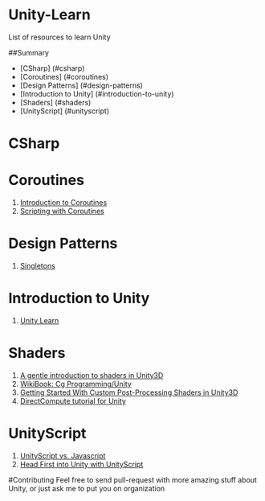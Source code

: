 # Unity-Learn
List of resources to learn Unity


##Summary
- [CSharp] (#csharp)
- [Coroutines] (#coroutines)
- [Design Patterns] (#design-patterns)
- [Introduction to Unity] (#introduction-to-unity)
- [Shaders] (#shaders)
- [UnityScript] (#unityscript)

# CSharp

# Coroutines
1. [Introduction to Coroutines](http://unitypatterns.com/introduction-to-coroutines/)
2. [Scripting with Coroutines](http://unitypatterns.com/scripting-with-coroutines/)

# Design Patterns
1. [Singletons](http://unitypatterns.com/singletons/)

# Introduction to Unity
1. [Unity Learn](http://unity3d.com/learn)

# Shaders
1. [A gentle introduction to shaders in Unity3D](http://www.alanzucconi.com/2015/06/10/a-gentle-introduction-to-shaders-in-unity3d/)
2. [WikiBook: Cg Programming/Unity](https://en.wikibooks.org/wiki/Cg_Programming/Unity)
3. [Getting Started With Custom Post-Processing Shaders in Unity3D](http://albertshih.blogspot.com.br/2013/06/getting-started-with-custom-post.html)
4. [DirectCompute tutorial for Unity](http://scrawkblog.com/2014/06/24/directcompute-tutorial-for-unity-introduction/)

# UnityScript
1. [UnityScript vs. Javascript](http://wiki.unity3d.com/index.php?title=UnityScript_versus_JavaScript)
2. [Head First into Unity with UnityScript](http://wiki.unity3d.com/index.php/Head_First_into_Unity_with_UnityScript)



#Contributing
Feel free to send pull-request with more amazing stuff about Unity, or just ask me to put you on organization
